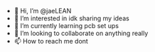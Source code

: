 - 👋 Hi, I’m @jaeLEAN
- 👀 I’m interested in idk sharing my ideas
- 🌱 I’m currently learning pcb set ups
- 💞️ I’m looking to collaborate on anything really
- 📫 How to reach me dont

<!---
jaeLEAN/jaeLEAN is a ✨ special ✨ repository because its `README.md` (this file) appears on your GitHub profile.
You can click the Preview link to take a look at your changes.
--->
